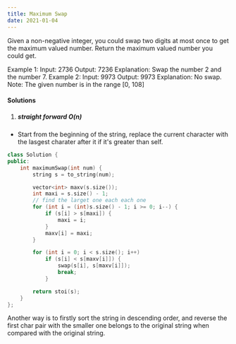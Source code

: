 ```yaml
---
title: Maximum Swap
date: 2021-01-04
---
```

Given a non-negative integer, you could swap two digits at most once to get the maximum valued number. Return the maximum valued number you could get.

Example 1:
Input: 2736
Output: 7236
Explanation: Swap the number 2 and the number 7.
Example 2:
Input: 9973
Output: 9973
Explanation: No swap.
Note:
The given number is in the range [0, 108]

#### Solutions

1. ##### straight forward O(n)

- Start from the beginning of the string, replace the current character with the lasgest charater after it if it's greater than self.

```cpp
class Solution {
public:
    int maximumSwap(int num) {
        string s = to_string(num);

        vector<int> maxv(s.size());
        int maxi = s.size() - 1;
        // find the larget one each each one
        for (int i = (int)s.size() - 1; i >= 0; i--) {
            if (s[i] > s[maxi]) {
                maxi = i;
            }
            maxv[i] = maxi;
        }

        for (int i = 0; i < s.size(); i++)
            if (s[i] < s[maxv[i]]) {
                swap(s[i], s[maxv[i]]);
                break;
            }

        return stoi(s);
    }
};
```

Another way is to firstly sort the string in descending order, and reverse the first char pair with the smaller one belongs to the original string when compared with the original string.